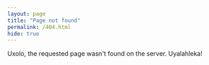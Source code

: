 ```yaml
---
layout: page
title: "Page not found"
permalink: /404.html
hide: true
---
```

Uxolo, the requested page wasn't found on the server. Uyalahleka!
